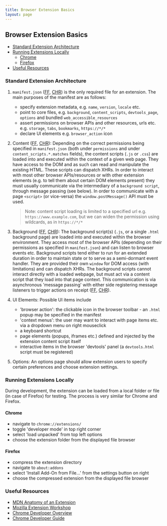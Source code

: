 ```yaml
---
title: Browser Extension Basics
layout: page
---
```



## Browser Extension Basics <!-- omit in toc -->

- [Standard Extension Architecture](#standard-extension-architecture)
- [Running Extensions Locally](#running-extensions-locally)
  - [Chrome](#chrome)
  - [Firefox](#firefox)
- [Useful Resources](#useful-resources)

### Standard Extension Architecture

1. `manifest.json` ([FF][firefox-manifest-guide], [CHR][chrome-manifest-guide])
is the only required file for an extension. The main purposes of the manifest
are as follows:
    - specify extension metadata, e.g. `name`, `version`, `locale` etc.
    - point to core files, e.g. `background`, `content_scripts`, `devtools_page`,
    `options` and bundled `web_accessible_resources`
    - assert permissions on browser APIs and other resources, urls etc. e.g.
    `storage`, `tabs`, `bookmarks`, `https://*/*`
    - declare UI elements e.g. `browser_action` icon

2. Content ([FF][firefox-content-guide], [CHR][chrome-content-guide]):
Depending on the correct permissions being specified in `manifest.json` (both
under `permissions` and under `content_scripts.*.matches` fields), the content
scripts (`.js` or `.css`) are loaded into and executed within the context of a
given web page. They have access to the DOM and as such can read and manipulate
the existing HTML. These scripts can dispatch XHRs. In order to interact with
most other browser APIs/resources or with other extension elements (e.g. to tell
them about certain DOM elements present) they must usually communicate via the
intermediary of a `background script`, through message passing (see below). In
order to communicate with a page `<script>` (or vice-versa) the
`window.postMessage()` API must be used.

    > Note: content script loading is limited to a specified url e.g.
    `https://www.example.com`, but we can widen the permission using wildcards,
    as in `https://*/*`

3. Background ([FF][firefox-content-guide], [CHR][chrome-content-guide]):
The background script(s) (`.js`, or a single `.html` background page) are loaded
into and executed within the browser environment. They access most of the
browser APIs (depending on their permissions as specified in `manifest.json`)
and can listen to browser events etc. Background scripts tend either to run for
an extended duration in order to maintain state or to serve as a semi-dormant
event handler. They are provided their own `window` for DOM access (with
limitations) and can dispatch XHRs. The background scripts cannot interact
directly with a loaded webpage, but must act via a content script that they load
into that page context. This communication is via asynchronous 'message passing'
with either side registering message listeners to trigger actions on receipt
([FF][firefox-messaging-guide], [CHR][chrome-messaging-guide]).

4. UI Elements: Possible UI items include
    - 'browser action': the clickable icon in the browser toolbar - an `.html`
    popup may be specified in the manifest
    - 'context menus': the user may want to interact with page items etc. via a
    dropdown menu on right mouseclick
    - a keyboard shortcut
    - page elements (popups, iframes etc.) defined and injected by the extension
    content script itself
    - interactive items in the browser 'devtools' panel (a `devtools.html`
    script must be registered)

5. Options: An options page should allow extension users to specify certain
preferences and choose extension settings.

### Running Extensions Locally

During development, the extension can be loaded from a local folder or file (in
case of Firefox) for testing.
The process is very similar for Chrome and Firefox.

#### Chrome

- navigate to `chrome://extensions/`
- toggle 'developer mode' in top right corner
- select 'load unpacked' from top left options
- choose the extension folder from the displayed file browser

#### Firefox

- compress the extension directory
- navigate to `about:addons`
- select 'Install Add-On from File...' from the settings button on right
- choose the compressed extension from the displayed file browser

### Useful Resources

- [MDN Anatomy of an Extension][mdn-anatomy-webextension]
- [Mozilla Extension Workshop][mozilla-extension-workshop]
- [Chrome Developer Overview][chrome-developer-overview]
- [Chrome Developer Guide][chrome-developer-guide]

<!-- References -->
[mdn-anatomy-webextension]: https://developer.mozilla.org/en-US/docs/Mozilla/Add-ons/WebExtensions/Anatomy_of_a_WebExtension
[mozilla-extension-workshop]: https://extensionworkshop.com
[chrome-developer-overview]: https://developer.chrome.com/extensions/overview
[chrome-developer-guide]: https://developer.chrome.com/extensions/devguide
[firefox-manifest-guide]: https://developer.mozilla.org/en-US/docs/Mozilla/Add-ons/WebExtensions/manifest.json
[chrome-manifest-guide]: https://developer.chrome.com/extensions/manifest
[firefox-content-guide]: https://developer.mozilla.org/en-US/docs/Mozilla/Add-ons/WebExtensions/Content_scripts
[chrome-content-guide]: https://developer.chrome.com/extensions/content_scripts
[firefox-messaging-guide]: https://developer.mozilla.org/en-US/docs/Mozilla/Add-ons/WebExtensions/Content_scripts#Communicating_with_background_scripts
[chrome-messaging-guide]: https://developer.chrome.com/extensions/messaging
